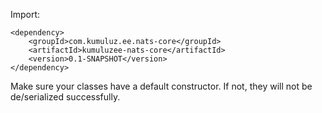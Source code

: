 Import:
````
<dependency>
    <groupId>com.kumuluz.ee.nats-core</groupId>
    <artifactId>kumuluzee-nats-core</artifactId>
    <version>0.1-SNAPSHOT</version>
</dependency>
````

Make sure your classes have a default constructor. If not, they will not be de/serialized successfully.